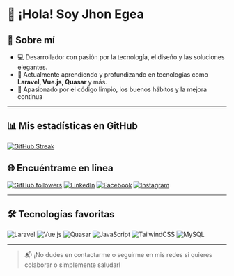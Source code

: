 # 👋 ¡Hola! Soy Jhon Egea
## 🚀 Sobre mí

- 💻 Desarrollador con pasión por la tecnología, el diseño y las soluciones elegantes.
- 🌱 Actualmente aprendiendo y profundizando en tecnologías como **Laravel, Vue.js, Quasar** y más.
- 🎯 Apasionado por el código limpio, los buenos hábitos y la mejora continua

---

## 📊 Mis estadísticas en GitHub
[![GitHub Streak](https://github-readme-streak-stats.herokuapp.com?user=jhonegea&theme=onedark&hide_border=verdadero&border_radius=5&locale=es&short_numbers=verdadero&mode=weekly&card_width=750&card_height=250)](https://git.io/streak-stats)

## 🌐 Encuéntrame en línea

[![GitHub followers](https://img.shields.io/github/followers/jhonegea?style=social)](https://github.com/jhonegea)
[![LinkedIn](https://img.shields.io/badge/LinkedIn-%230077B5.svg?&style=flat-square&logo=linkedin&logoColor=white)](https://linkedin.com/in/jhon-egea-sossa)
[![Facebook](https://img.shields.io/badge/Facebook-%231877F2.svg?&style=flat-square&logo=facebook&logoColor=white)](https://facebook.com/jhon.egea.s)
[![Instagram](https://img.shields.io/badge/Instagram-%23E4405F.svg?&style=flat-square&logo=instagram&logoColor=white)](https://instagram.com/jhon.egea)

---

## 🛠️ Tecnologías favoritas

![Laravel](https://img.shields.io/badge/Laravel-FF2D20?style=for-the-badge&logo=laravel&logoColor=white)
![Vue.js](https://img.shields.io/badge/Vue.js-42B883?style=for-the-badge&logo=vue.js&logoColor=white)
![Quasar](https://img.shields.io/badge/Quasar-1976D2?style=for-the-badge&logo=quasar&logoColor=white)
![JavaScript](https://img.shields.io/badge/JavaScript-F7DF1E?style=for-the-badge&logo=javascript&logoColor=black)
![TailwindCSS](https://img.shields.io/badge/TailwindCSS-06B6D4?style=for-the-badge&logo=tailwindcss)
![MySQL](https://img.shields.io/badge/MySQL-4479A1?style=for-the-badge&logo=mysql&logoColor=white)

---

> 📬 ¡No dudes en contactarme o seguirme en mis redes si quieres colaborar o simplemente saludar!
